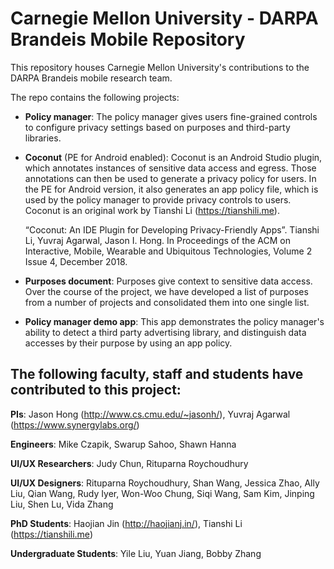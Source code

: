 # Carnegie Mellon University - DARPA Brandeis Mobile Repository

This repository houses Carnegie Mellon University's contributions to the DARPA Brandeis mobile research team.

The repo contains the following projects:
- **Policy manager**: The policy manager gives users fine-grained controls to configure privacy settings based on purposes and third-party libraries.

- **Coconut** (PE for Android enabled): Coconut is an Android Studio plugin, which annotates instances of sensitive data access and egress. Those annotations can then be used to generate a privacy policy for users. In the PE for Android version, it also generates an app policy file, which is used by the policy manager to provide privacy controls to users. Coconut is an original work by Tianshi Li (https://tianshili.me).

    “Coconut: An IDE Plugin for Developing Privacy-Friendly Apps”. Tianshi Li, Yuvraj Agarwal, Jason I. Hong. In Proceedings of the ACM on     Interactive, Mobile, Wearable and Ubiquitous Technologies, Volume 2 Issue 4, December 2018.

- **Purposes document**: Purposes give context to sensitive data access. Over the course of the project, we have developed a list of purposes from a number of projects and consolidated them into one single list.

- **Policy manager demo app**: This app demonstrates the policy manager's ability to detect a third party advertising library, and distinguish data accesses by their purpose by using an app policy.

## The following faculty, staff and students have contributed to this project:

**PIs**: Jason Hong (http://www.cs.cmu.edu/~jasonh/), Yuvraj Agarwal (https://www.synergylabs.org/)

**Engineers**: Mike Czapik, Swarup Sahoo, Shawn Hanna

**UI/UX Researchers**: Judy Chun, Rituparna Roychoudhury

**UI/UX Designers**: Rituparna Roychoudhury, Shan Wang, Jessica Zhao, Ally Liu, Qian Wang, Rudy Iyer, Won-Woo Chung, Siqi Wang, Sam Kim, Jinping Liu, Shen Lu, Vida Zhang

**PhD Students**: Haojian Jin (http://haojianj.in/), Tianshi Li (https://tianshili.me)

**Undergraduate Students**: Yile Liu, Yuan Jiang, Bobby Zhang
